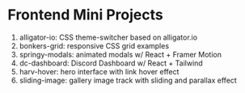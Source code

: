 # Frontend Mini Projects

1. alligator-io: CSS theme-switcher based on alligator.io
2. bonkers-grid: responsive CSS grid examples
3. springy-modals: animated modals w/ React + Framer Motion
4. dc-dashboard: Discord Dashboard w/ React + Tailwind
5. harv-hover: hero interface with link hover effect
6. sliding-image: gallery image track with sliding and parallax effect
